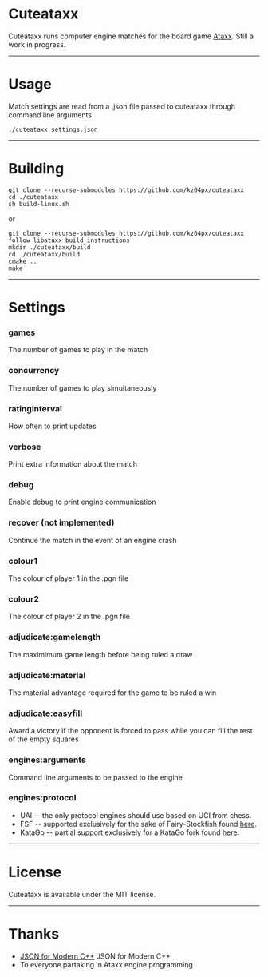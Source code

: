 # Cuteataxx
Cuteataxx runs computer engine matches for the board game [Ataxx](https://en.wikipedia.org/wiki/Ataxx). Still a work in progress.

---

# Usage
Match settings are read from a .json file passed to cuteataxx through command line arguments
```
./cuteataxx settings.json
```

---

# Building
```
git clone --recurse-submodules https://github.com/kz04px/cuteataxx
cd ./cuteataxx
sh build-linux.sh
```
or
```
git clone --recurse-submodules https://github.com/kz04px/cuteataxx
follow libataxx build instructions
mkdir ./cuteataxx/build
cd ./cuteataxx/build
cmake ..
make
```

---

# Settings

### __games__
The number of games to play in the match

### __concurrency__
The number of games to play simultaneously

### __ratinginterval__
How often to print updates

### __verbose__
Print extra information about the match

### __debug__
Enable debug to print engine communication

### __recover__ (not implemented)
Continue the match in the event of an engine crash

### __colour1__
The colour of player 1 in the .pgn file

### __colour2__
The colour of player 2 in the .pgn file

### __adjudicate:gamelength__
The maximimum game length before being ruled a draw

### __adjudicate:material__
The material advantage required for the game to be ruled a win

### __adjudicate:easyfill__
Award a victory if the opponent is forced to pass while you can fill the rest of the empty squares

### __engines:arguments__
Command line arguments to be passed to the engine

### __engines:protocol__
- UAI -- the only protocol engines should use based on UCI from chess.
- FSF -- supported exclusively for the sake of Fairy-Stockfish found [here](https://github.com/ianfab/Fairy-Stockfish).
- KataGo -- partial support exclusively for a KataGo fork found [here](https://github.com/hzyhhzy/KataGo/tree/Ataxx).

---

# License
Cuteataxx is available under the MIT license.

---

# Thanks
- [JSON for Modern C++](https://github.com/nlohmann/json) JSON for Modern C++
- To everyone partaking in Ataxx engine programming
